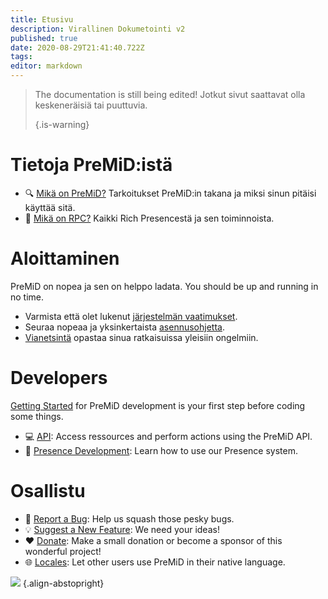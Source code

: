 ```yaml
---
title: Etusivu
description: Virallinen Dokumetointi v2
published: true
date: 2020-08-29T21:41:40.722Z
tags:
editor: markdown
---
```


> The documentation is still being edited! Jotkut sivut saattavat olla keskeneräisiä tai puuttuvia. 
> 
> {.is-warning}

# Tietoja PreMiD:istä
- :mag: [Mikä on PreMiD?](/about) Tarkoitukset PreMiD:in takana ja miksi sinun pitäisi käyttää sitä.
- :link: [Mikä on RPC?](https://discordapp.com/rich-presence) Kaikki Rich Presencestä ja sen toiminnoista.

# Aloittaminen

PreMiD on nopea ja sen on helppo ladata. You should be up and running in no time.

- Varmista että olet lukenut [järjestelmän vaatimukset](/install/requirements).
- Seuraa nopeaa ja yksinkertaista [asennusohjetta](/install).
- [Vianetsintä](/troubleshooting) opastaa sinua ratkaisuissa yleisiin ongelmiin.

# Developers

[Getting Started](/dev) for PreMiD development is your first step before coding some things.

- :computer: [API](/dev/api): Access ressources and perform actions using the PreMiD API.
- :wrench: [Presence Development](/dev/presence): Learn how to use our Presence system.

# Osallistu
- :bug: [Report a Bug](https://github.com/PreMiD): Help us squash those pesky bugs.
- :bulb: [Suggest a New Feature](https://discord.premid.app/): We need your ideas!
- :heart: [Donate](https://www.patreon.com/Timeraa): Make a small donation or become a sponsor of this wonderful project!
- :globe_with_meridians: [Locales](https://translate.premid.app): Let other users use PreMiD in their native language.

![](https://beta.premid.app/img/logo.2b414dc2.gif) {.align-abstopright}